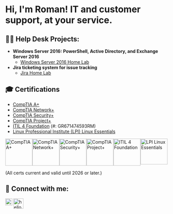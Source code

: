 # Hi, I'm Roman! IT and customer support, at your service.

## 👨‍💻 Help Desk Projects:

- **Windows Server 2016: PowerShell, Active Directory, and Exchange Server 2016**
  - [Windows Server 2016 Home Lab](https://github.com/romanjamesm/Windows-Server-2016-Home-Lab?tab=readme-ov-file#windows-server-2016-home-lab)
- **Jira ticketing system for issue tracking**
  - [Jira Home Lab](https://github.com/romanjamesm/Jira-Home-Lab)
 
## 🎓 Certifications 

- <a href="https://www.credly.com/badges/40987ea2-95fd-4126-96d3-b3578df4d994" target="_blank">CompTIA A+</a>
- <a href="https://www.credly.com/badges/b847056d-ec28-4f91-a52a-f482a0563593" target="_blank">CompTIA Network+</a>
- <a href="https://www.credly.com/badges/9171c5b8-1477-4114-a25c-8536e38d838d" target="_blank">CompTIA Security+</a>
- <a href="https://www.credly.com/badges/27149104-802d-410e-9841-fb8749c868fa" target="_blank">CompTIA Project+</a>
- <a href="https://www.peoplecert.org/for-corporations/certificate-verification-service" target="_blank">ITIL 4 Foundation</a> (#: GR671474593RM)
- <a href="https://cs.lpi.org/caf/Xamman/certification/verify/LPI000614861/hr8en7n7tg" target="_blank">Linux Professional Institute (LPI) Linux Essentials</a>

<div style="display: flex; justify-content: left;">
<a href="https://www.credly.com/badges/40987ea2-95fd-4126-96d3-b3578df4d994" target="_blank"><img alt="CompTIA A+" width="85" height="85" src="https://images.credly.com/size/680x680/images/63482325-a0d6-4f64-ae75-f5f33922c7d0/CompTIA_A_2Bce.png"/></a>
<a href="https://www.credly.com/badges/b847056d-ec28-4f91-a52a-f482a0563593" target="_blank"><img alt="CompTIA Network+" width="85" height="85" src="https://images.credly.com/size/680x680/images/e1fc05b2-959b-45a4-8d20-124b1df121fe/CompTIA_Network_2Bce.png"/></a>
<a href="https://www.credly.com/badges/9171c5b8-1477-4114-a25c-8536e38d838d" target="_blank"><img alt="CompTIA Security+" width="85" height="85" src="https://images.credly.com/size/680x680/images/74790a75-8451-400a-8536-92d792c5184a/CompTIA_Security_2Bce.png"/></a>
<a href="https://www.credly.com/badges/27149104-802d-410e-9841-fb8749c868fa" target="_blank"><img alt="CompTIA Project+" width="85" height="85" src="https://images.credly.com/size/680x680/images/559a5b6e-a8c2-49ce-afa5-c2b36219641c/CompTIA_Project_2B.png"/></a>
<a href="https://www.peoplecert.org/for-corporations/certificate-verification-service" target="_blank"><img alt="ITIL 4 Foundation" width="85" height="85" src="https://agilizing.com/wp-content/uploads/2022/12/ITIL-4-Foundation.png"/></a>
<a href="https://cs.lpi.org/caf/Xamman/certification/verify/LPI000614861/hr8en7n7tg" target="_blank"><img alt="LPI Linux Essentials" width="85" height="81" src="https://home.pearsonvue.com/getattachment/Clients/LPI/Essentials-Linux.jpg.aspx?lang=en-US"/></a>
</div>

(All certs current and valid until 2026 or later.)

## 🤳 Connect with me:

<div style="display: flex; justify-content: left;">
<a href="https://linkedin.com/in/roman-james/" target="_blank"><img align="left" alt="Roman James | LinkedIn" width="22px" src="https://cdn.jsdelivr.net/npm/simple-icons@v3/icons/linkedin.svg"/></a>
<a href="mailto:hello@romanjm.com" target="_blank"><img align="left" alt="hello@romanjm.com" width="32px" src="https://pngpix.com/images/hd/white-email-icon-transparent-background-3j7ook0nuhc8a3jt.jpg"/></a>
</div>

<!--
- 🔭 I’m currently working on ...
- ⚡ Fun fact: ...
-->
